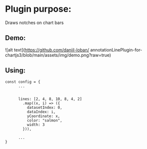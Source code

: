 # Plugin purpose:

Draws notches on chart bars

## Demo:

![alt text](https://github.com/daniil-loban/
annotationLinePlugin-for-chartjs3/blob/main/assets/img/demo.png?raw=true)


## Using:
```
const config = {
      ...


      lines: [2, 4, 8, 10, 8, 4, 2]
        .map((x, i) => ({
          datasetIndex: 0,
          dataIndex: i,
          yCoordinate: x,
          color: "salmon",
          width: 3
        })),

      ...  
}
```